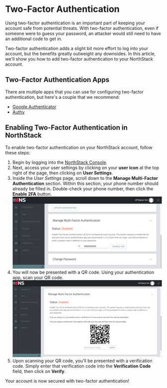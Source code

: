 # Two-Factor Authentication

Using two-factor authentication is an important part of keeping your account safe from potential threats. With two-factor authentication, even if someone were to guess your password, an attacker would still need to have an additional code to get in.

Two-factor authentication adds a slight bit more effort to log into your account, but the benefits greatly outweight any downsides. In this article, we'll show you how to add two-factor authentication to your NorthStack account.

## Two-Factor Authentication Apps

There are multiple apps that you can use for configuring two-factor authentication, but here's a couple that we recommend:

* [Google Authenticator](https://support.google.com/accounts/answer/1066447)
* [Authy](https://authy.com/)

## Enabling Two-Factor Authentication in NorthStack

To enable two-factor authentication on your NorthStack account, follow these steps:

1. Begin by logging into the [NorthStack Console](https://console.northstack.com).
2. Next, access your user settings by clicking on your **user icon** at the top right of the page, then clicking on **User Settings**.
3. Inside the *User Settings* page, scroll down to the **Manage Multi-Factor Authentication** section. Within this section, your phone number should already be filled in. Double-check your phone number, then click the **Enable 2FA** button.
   ![Two-Factor Authentication Settings Section](/_assets/images/2fa/enter-phone-number.png)
4. You will now be presented with a QR code. Using your authentication app, scan your QR code.
   ![Two-Factor Authentication Display QR Code](/_assets/images/2fa/display-qr-code.png)
5. Upon scanning your QR code, you'll be presented with a verification code. Simply enter that verification code into the **Verification Code** field, then click on **Verify**.

Your account is now secured with two-factor authentication!